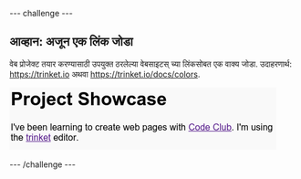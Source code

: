 --- challenge ---

## आव्हान: अजून एक लिंक जोडा

वेब प्रोजेक्ट तयार करण्यासाठी उपयुक्त ठरलेल्या वेबसाइटस् च्या लिंकसोबत एक वाक्य जोडा. उदाहरणार्थ: <https://trinket.io> अथवा <https://trinket.io/docs/colors>.

![screenshot](images/showcase-link-challenge.png)

--- /challenge ---